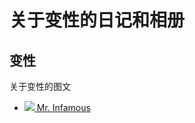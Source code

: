 # 关于变性的日记和相册

## 变性

关于变性的图文

- [![](https://img9.doubanio.com/icon/up49948621-36.jpg) Mr. Infamous](https://m.douban.com/note/843105741?from_id=)